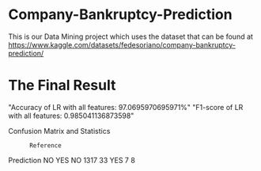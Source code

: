 # Company-Bankruptcy-Prediction

This is our Data Mining project which uses the dataset that can be found at https://www.kaggle.com/datasets/fedesoriano/company-bankruptcy-prediction/

# The Final Result
"Accuracy of LR with all features: 97.0695970695971%"
"F1-score of LR with all features: 0.985041136873598"

Confusion Matrix and Statistics

          Reference
Prediction   NO  YES
       NO  1317   33
       YES    7    8
